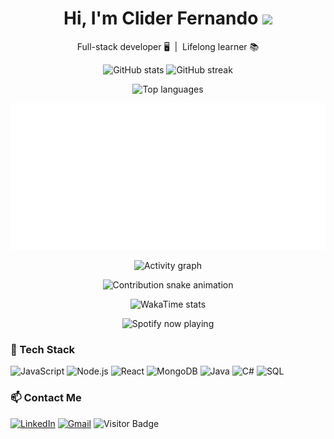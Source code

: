 <!-- README.md -->

<h1 align="center">Hi, I'm Clider Fernando <img src="https://media.giphy.com/media/hvRJCLFzcasrR4ia7z/giphy.gif" width="28"/></h1>
<p align="center">
  Full-stack developer 🖥️ &nbsp;|&nbsp; Lifelong learner 📚
</p>

<!-- 📈 Stats & 🔥 Streak -->
<p align="center">
  <img src="https://github-readme-stats.vercel.app/api?username=Nightmarespirits&show_icons=true&count_private=true&theme=react&hide=prs" alt="GitHub stats"/>
  <img src="https://github-readme-streak-stats.herokuapp.com/?user=Nightmarespirits&theme=react" alt="GitHub streak"/>
</p>

<!-- 🌐 Top languages -->
<p align="center">
  <img src="https://github-readme-stats.vercel.app/api/top-langs/?username=Nightmarespirits&layout=compact&theme=react" alt="Top languages"/>
</p>

<!-- 📊 Metrics (generado por acción de GitHub) -->
<p align="center">
  <img src="https://raw.githubusercontent.com/Nightmarespirits/Nightmarespirits/main/github-metrics.svg" alt="GitHub metrics"/>
</p>

<!-- 🗺️ Activity graph -->
<p align="center">
  <img src="https://github-readme-activity-graph.cyclic.app/graph?username=Nightmarespirits&theme=react-dark" alt="Activity graph"/>
</p>

<!-- 🐍 Snake animation -->
<p align="center">
  <img src="https://raw.githubusercontent.com/Nightmarespirits/Nightmarespirits/output/github-contribution-grid-snake.svg" alt="Contribution snake animation"/>
</p>

<!-- ⏱️ WakaTime stats -->
<p align="center">
  <img src="https://github-readme-stats.vercel.app/api/wakatime?username=Nightmarespirits&theme=react" alt="WakaTime stats"/>
</p>

<!-- 🎧 Spotify now playing -->
<p align="center">
  <img src="https://spotify-github-profile.vercel.app/api/view?uid=31anek6jcv2z52q44cwy3leojxly&cover_image=true&theme=default&show_offline=false" alt="Spotify now playing"/>
</p>

### 🚀 Tech Stack
![JavaScript](https://img.shields.io/badge/JavaScript-ES6+-yellow)
![Node.js](https://img.shields.io/badge/Node.js-14-green)
![React](https://img.shields.io/badge/React-18-blue)
![MongoDB](https://img.shields.io/badge/MongoDB-4.4-green)
![Java](https://img.shields.io/badge/Java-17-orange)
![C#](https://img.shields.io/badge/C%23-10-purple)
![SQL](https://img.shields.io/badge/SQL-DB-blue)

### 📫 Contact Me
[![LinkedIn](https://img.shields.io/badge/LinkedIn-Connect-blue)](https://www.linkedin.com/in/clider-fernando-tutaya-rivera-987128300/)
[![Gmail](https://img.shields.io/badge/Gmail-Email-red)](mailto:clidertutayarivera@gmail.com)
![Visitor Badge](https://visitor-badge.glitch.me/badge?page_id=Nightmarespirits.profile)

<!-- Optionally add project cards or blog posts below -->
